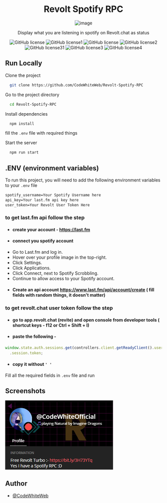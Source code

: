 <div align="center">

# Revolt Spotify RPC

![image](https://user-images.githubusercontent.com/79645854/213982771-2c1a1132-6009-4b6b-82e8-b7f6a321298e.png)

Display what you are listening in spotify on Revolt.chat as status

![GitHub license](https://img.shields.io/github/license/Naereen/StrapDown.js.svg)
![GitHub license1](https://img.shields.io/github/languages/top/CodeWhiteWeb/Revolt-Spotify-RPC)
![GitHub license](https://img.shields.io/github/issues-pr-closed-raw/CodeWhiteWeb/Revolt-Spotify-RPC)
![GitHub license2](https://img.shields.io/github/languages/code-size/CodeWhiteWeb/Revolt-Spotify-RPC)
![GitHub license31](https://img.shields.io/github/issues/CodeWhiteWeb/Revolt-Spotify-RPC)
![GitHub license3](https://img.shields.io/github/issues-pr/CodeWhiteWeb/Revolt-Spotify-RPC)
![GitHub license4](https://img.shields.io/github/contributors/CodeWhiteWeb/Revolt-Spotify-RPC)

</div>

## Run Locally

Clone the project

```bash
  git clone https://github.com/CodeWhiteWeb/Revolt-Spotify-RPC
```

Go to the project directory

```bash
  cd Revolt-Spotify-RPC
```

Install dependencies

```bash
  npm install
```

fill the `.env` file with required things

Start the server

```bash
  npm run start
```

## .ENV (environment variables)

To run this project, you will need to add the following environment variables to your `.env` file

```
spotify_username=Your Spotify Username here
api_key=Your last.fm api key here
user_token=Your Revolt User Token Here
```

### to get last.fm api follow the step

- #### create your account - https://last.fm
- #### connect you spotify account
- Go to Last.fm and log in.
- Hover over your profile image in the top-right.
- Click Settings.
- Click Applications.
- Click Connect, next to Spotify Scrobbling.
- Continue to allow access to your Spotify account.
- #### Create an api account https://www.last.fm/api/account/create ( fill fields with random things, it doesn't matter)

### to get revolt.chat user token follow the step

- #### go to app.revolt.chat (revite) and open console from developer tools ( shortcut keys - f12 or Ctrl + Shift + I)
- #### paste the following -

```js
window.state.auth.sessions.get(controllers.client.getReadyClient().user._id)
  .session.token;
```

- #### copy it without `' '`

Fill all the required fields in `.env` file and run

## Screenshots

![App Screenshot](image/demo.png)

## Author

- [@CodeWhiteWeb](https://www.github.com/CodeWhiteWeb)
